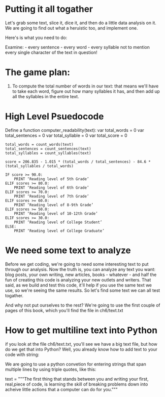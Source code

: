 # Putting it all togather

 Let's grab some text, slice it, dice it, and then do a little data analysis on it. We are going to find out what a heruistic too, and implement one.


 Here's is what you need to do:

 Examine:
    - every sentence
    - every word
    - every syllable
not to mention every single character of the text in question!


# The game plan:

1. To compute the total number of words in our text: that means we'll have to take each word, figure out how many syllables it has, and then add up all the syllables in the entire text. 



# High Level Psuedocode

Define a function computer_readability(text):
    var total_words = 0
    var total_sentences = 0
    var total_syllable = 0
    var total_score = 0

    total_words = count_words(text)
    total_sentences = count_sentences(text)
    total_syllables = count_syllables(text)

    score = 206.835 - 1.015 * (total_words / total_sentences) - 84.6 * (total_syllables / total_words)

    IF score >= 90.0:
        PRINT ‘Reading level of 5th Grade’
    ELIF scores >= 80.0:
        PRINT ‘Reading level of 6th Grade’
    ELIF scores >= 70.0:
        PRINT ‘Reading level of 7th Grade’
    ELIF scores >= 60.0:
        PRINT ‘Reading level of 8-9th Grade’
    ELIF scores >= 50.0:
        PRINT ‘Reading level of 10-12th Grade’
    ELIF scores >= 30.0:
        PRINT ‘Reading level of College Student’
    ELSE:
        PRINT ‘Reading level of College Graduate’



# We need some text to analyze

Before we get coding, we're going to need some interesting text to put through our analysis. Now the truth is, you can analyze any text you want: blog posts, your own writing, new articles, books - whatever - and half the fun of creating this code is analyzing your new outlets and writers. That said, as we build and test this code, it'll help if you use the same text we use, so we're seeing the same results. So let's find some text we can all test togather. 

And why not put ourselves to the rest? We're going to use the first couple of pages of this book, which you'll find the file in ch6/text.txt



# How to get multiline text into Python

if you look at the file ch6/text.txt, you'll see we have a big text file, but how do we get that into Python? Well, you already know how to add text to your code with string:

We are going to use a python convetion for entering strings that span multiple lines by using triple quotes, like this:



text = """The first thing that stands between you and writing your first, real,piece of code, is learning the skill of breaking problems down into acheive little actions that a computer can do for you."""





